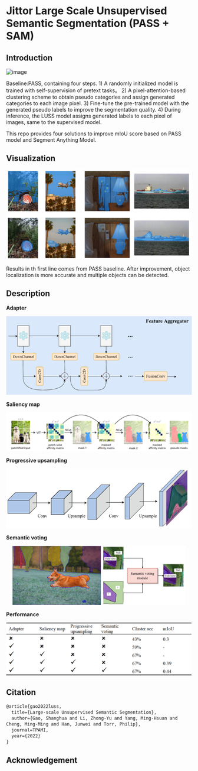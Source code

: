 # Jittor Large Scale Unsupervised Semantic Segmentation (PASS + SAM)
	
## Introduction
![image](https://user-images.githubusercontent.com/20515144/196449430-5ac6a88c-24ea-4a82-8a45-cd244aeb0b3b.png)

Baseline:PASS, containing four steps. 1) A randomly initialized model is trained with self-supervision of pretext tasks。 2) A pixel-attention-based clustering scheme to obtain pseudo categories and assign generated categories to each image pixel. 3) Fine-tune the pre-trained model with the generated pseudo labels to improve the segmentation quality. 4) During inference, the LUSS model assigns generated labels to each pixel of images, same to the supervised model. 

This repo provides four solutions to improve mIoU score based on PASS model and Segment Anything Model. 

## Visualization
<img src="https://github.com/20throokie/SAMPASS-jittor/blob/master/vis/visualization.png">

Results in th first line comes from PASS baseline. After improvement, object localization is more accurate and multiple objects can be detected.

## Description

**Adapter**

<img src="https://github.com/20throokie/SAMPASS-jittor/blob/master/vis/adapter.png">

**Saliency map**

<img src="https://github.com/20throokie/SAMPASS-jittor/blob/master/vis/saliency.png">

**Progressive upsampling**

<img src="https://github.com/20throokie/SAMPASS-jittor/blob/master/vis/progressive_upsampling.png">

**Semantic voting**

<div align="center"><img src="vis/sam1.png"  height=160><img src="vis/sam2.png" height=160>
</div>

**Performance**

<img src="https://github.com/20throokie/SAMPASS-jittor/blob/master/vis/performance.png">



## Citation
```
@article{gao2022luss,
  title={Large-scale Unsupervised Semantic Segmentation},
  author={Gao, Shanghua and Li, Zhong-Yu and Yang, Ming-Hsuan and Cheng, Ming-Ming and Han, Junwei and Torr, Philip},
  journal=TPAMI,
  year={2022}
}
```

## Acknowledgement




